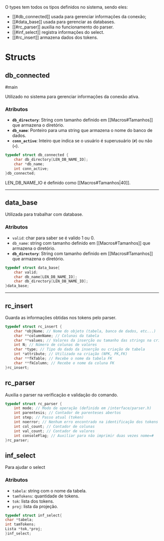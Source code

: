 O types tem todos os tipos definidos no sistema, sendo eles: 
- [[#db_connected]] usada para gerenciar informações da conexão;
- [[#data_base]] usada para gerenciar as databases.
- [[#rc_parser]] auxilia no funcionamento do parser.
- [[#inf_select]] registra informações do select.
- [[#rc_insert]] armazena dados dos tokens.


# Structs
## db_connected
#main

Utilizado no sistema para gerenciar informações da conexão ativa.
### Atributos
- **`db_directory`**: String com tamanho definido em [[Macros#Tamanhos]] que armazena o diretório.
- **`db_name`**: Ponteiro para uma string que armazena o nome do banco de dados.
- **`conn_active`**: Inteiro que indica se o usuário é superusuário (`#`) ou não (`<`).
 
```C
typedef struct db_connected {
	char db_directory[LEN_DB_NAME_IO];
	char *db_name;
	int conn_active;
}db_connected;
```

LEN_DB_NAME_IO é definido como [[Macros#Tamanhos|40]].
___
## data_base

Utilizada para trabalhar com database. 
### Atributos
* `valid`: char para saber se é valido 1 ou 0.
* `db_name`: string com tamanho definido em [[Macros#Tamanhos]] que armazena o diretório.
* **`db_directory`**: String com tamanho definido em [[Macros#Tamanhos]] que armazena o diretório.

```C
typedef struct data_base{
	char valid;
	char db_name[LEN_DB_NAME_IO];
	char db_directory[LEN_DB_NAME_IO];
}data_base;
```
___

## rc_insert

Guarda as informações obtidas nos tokens pelo parser.

```C
typedef struct rc_insert {
	char *objName; // Nome do objeto (tabela, banco de dados, etc...)
	char **columnName; // Colunas da tabela
	char **values; // Valores da inserção ou tamanho das strings na criação
	int N; // Número de colunas de valores
	char *type; // Tipo do dado da inserção ou criação de tabela
	int *attribute; // Utilizado na criação (NPK, PK,FK)
	char **fkTable; // Recebe o nome da tabela FK
	char **fkColumn; // Recebe o nome da coluna FK
}rc_insert;
```
## rc_parser

Auxilia o parser na verificação e validação do comando.

```c
typedef struct rc_parser {
	int mode; // Modo de operação (definido em /interface/parser.h)
	int parentesis; // Contador de parenteses abertos
	int step; // Passo atual (token)
	int noerror; // Nenhum erro encontrado na identificação dos tokens
	int col_count; // Contador de colunas
	int val_count; // Contador de valores
	int consoleFlag; // Auxiliar para não imprimir duas vezes nome=#
}rc_parser;
```

## inf_select

Para ajudar o select

### Atributos

* `tabela`: string com o nome da tabela.
* `tamTokens`: quantidade de tokens.
* `tok`: lista dos tokens.
* `proj`: lista da projeção.

```c
typedef struct inf_select{
char *tabela;
int tamTokens;
Lista *tok,*proj;
}inf_select;
```

